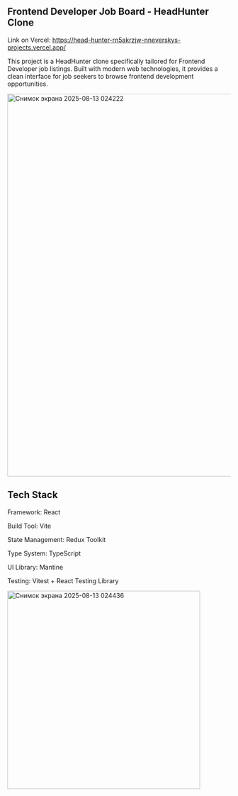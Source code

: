 ## Frontend Developer Job Board - HeadHunter Clone

Link on Vercel: https://head-hunter-rn5akrzjw-nneverskys-projects.vercel.app/

This project is a HeadHunter clone specifically tailored for Frontend Developer job listings. 
Built with modern web technologies, it provides a clean interface for job seekers to browse frontend development opportunities.

<img width="1918" height="863" alt="Снимок экрана 2025-08-13 024222" src="https://github.com/user-attachments/assets/a67fd079-8740-42ad-9482-382d1433337b" />

## Tech Stack
Framework: React

Build Tool: Vite

State Management: Redux Toolkit

Type System: TypeScript

UI Library: Mantine

Testing: Vitest + React Testing Library

<img width="435" height="447" alt="Снимок экрана 2025-08-13 024436" src="https://github.com/user-attachments/assets/b21c7866-f064-4a37-8987-52be7988a936" />
